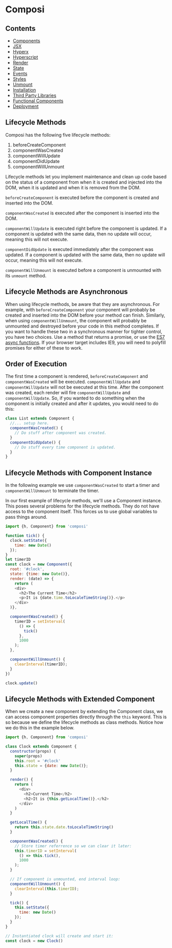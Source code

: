 Composi
=======

Contents
--------
- [Components](./components.md)
- [JSX](./jsx.md)
- [Hyperx](./hyperx.md)
- [Hyperscript](./hyperscript.md)
- [Render](./render.md)
- [State](./state.md)
- [Events](./events.md)
- [Styles](./styles.md)
- [Unmount](./unmount.md)
- [Installation](../README.md)
- [Third Party Libraries](./third-party.md)
- [Functional Components](./functional-components.md)
- [Deployment](./deployment.md)

Lifecycle Methods
-----------------

Composi has the following five lifecycle methods:

1. beforeCreateComponent
2. componentWasCreated
3. componentWillUpdate
4. componentDidUpdate
5. componentWillUnmount

Lifecycle methods let you implement maintenance and clean up code based on the status of a component from when it is created and injected into the DOM, when it is updated and when it is removed from the DOM.

`beforeCreateComponent` is executed before the component is created and inserted into the DOM.

`componentWasCreated` is executed after the component is inserted into the DOM.

`componentWillUpdate` is executed right before the component is updated. If a component is updated with the same data, then no update will occur, meaning this will not execute.

`componentDidUpdate` is executed immediately after the component was updated. If a component is updated with the same data, then no update will occur, meaning this will not execute.

`componentWillUnmount` is executed before a component is unmounted with its `unmount` method.

Lifecycle Methods are Asynchronous
----------------------------------
When using lifecycle methods, be aware that they are asynchronous. For example, with `beforeCreateComponent` your component will probably be created and inserted into the DOM before your method can finish. Similarly, when using `componentWillUnmount`, the component will probably be unmounted and destroyed before your code in this method completes. If you want to handle these two in a synchronous manner for tighter control, you have two choices. Use a method that returns a promise, or use the [ES7 async functions](https://developer.mozilla.org/en-US/docs/Web/JavaScript/Reference/Operators/async_function). If your browser target includes IE9, you will need to polyfill promises for either of these to work.

Order of Execution
------------------
The first time a component is rendered, `beforeCreateComponent` and `componentWasCreated` will be executed. `componentWillUpdate` and `componentWillUpdate` will not be executed at this time. After the component was created, each render will fire `componentWillUpdate` and `componentWillUpdate`. So, if you wanted to do something when the component is initially created and after it updates, you would need to do this:

```javascript
class List extends Component {
  //... setup here.
  componentWasCreated() {
    // Do stuff after component was created.
  }
  componentDidUpdate() {
    // Do stuff every time component is updated.
  }
}
```

Lifecycle Methods with Component Instance
-----------------------------------------

In the following example we use `componentWasCreated` to start a timer and `componentWillUnmount` to terminate the timer.

In our first example of lifecycle methods, we'll use a Component instance. This poses several problems for the lifecycle methods. They do not have access to the component itself. This forces us to use global variables to pass things around.

```javascript
import {h, Component} from 'composi'

function tick() {
  clock.setState({
    time: new Date()
  });
}
let timerID
const clock = new Component({
  root: '#clock',
  state: {time: new Date()},
  render: (date) => {
    return (
    <div>
      <h2>The Current Time</h2>
      <p>It is {date.time.toLocaleTimeString()}.</p>
    </div>
  )},

  componentWasCreated() {
    timerID = setInterval(
      () => {
        tick()
      },
      1000
    );
  },

  componentWillUnmount() {
    clearInterval(timerID);
  }
})

clock.update()
```

Lifecycle Methods with Extended Component
-----------------------------------------

When we create a new component by extending the Component class, we can access component properties directly through the `this` keyword. This is so because we define the lifecycle methods as class methods. Notice how we do this in the example below.

```javascript
import {h, Component} from 'composi'

class Clock extends Component {
  constructor(props) {
    super(props)
    this.root = '#clock'
    this.state = {date: new Date()};
  }

  render() {
    return (
      <div>
        <h2>Current Time</h2>
        <h2>It is {this.getLocalTime()}.</h2>
      </div>
    )
  }

  getLocalTime() {
    return this.state.date.toLocaleTimeString()
  }

  componentWasCreated() {
    // Store timer referrence so we can clear it later:
    this.timerID = setInterval(
      () => this.tick(),
      1000
    );
  }

  // If component is unmounted, end interval loop:
  componentWillUnmount() {
    clearInterval(this.timerID);
  }

  tick() {
    this.setState({
      time: new Date()
    });
  }
}

// Instantiated clock will create and start it:
const clock = new Clock()
```
